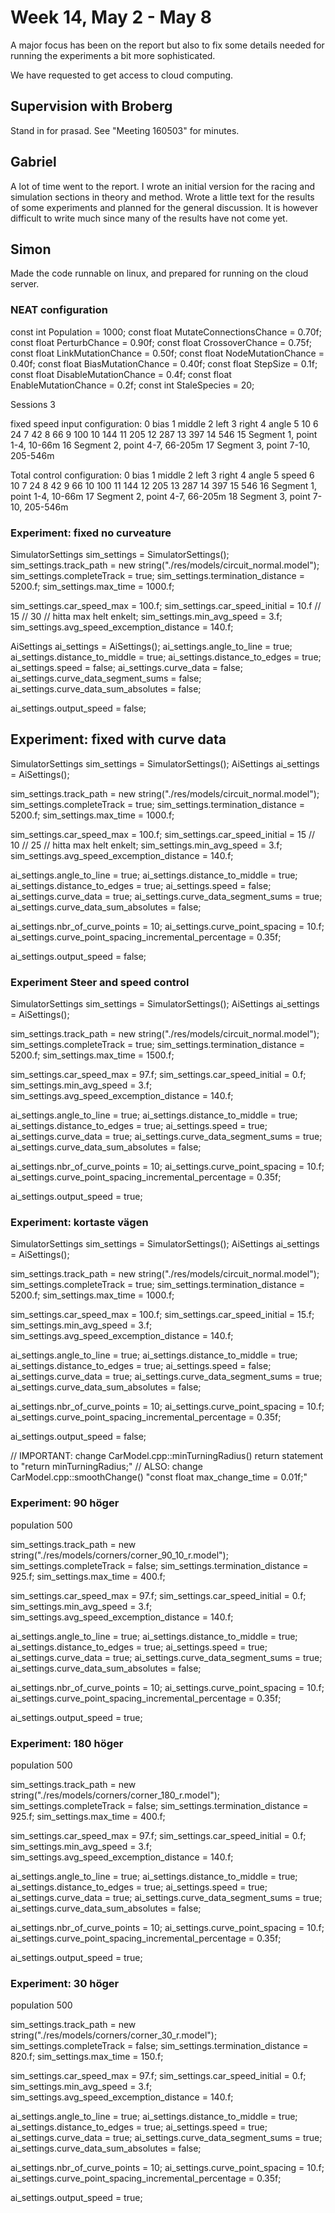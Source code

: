 # Week 14, May 2 - May 8
A major focus has been on the report but also to fix some details needed for running the experiments a bit more sophisticated.

We have requested to get access to cloud computing.


## Supervision with Broberg
Stand in for prasad. See "Meeting 160503" for minutes.

## Gabriel
A lot of time went to the report. I wrote an initial version for the racing and simulation sections in theory and method. Wrote a little text for the results of some experiments and planned for the general discussion. It is however difficult to write much since many of the results have not come yet.



## Simon
Made the code runnable on linux, and prepared for running on the cloud server.

### NEAT configuration
const int Population = 1000;
const float MutateConnectionsChance = 0.70f;
const float PerturbChance = 0.90f;
const float CrossoverChance = 0.75f;
const float LinkMutationChance = 0.50f;
const float NodeMutationChance = 0.40f;
const float BiasMutationChance = 0.40f;
const float StepSize = 0.1f;
const float DisableMutationChance = 0.4f;
const float EnableMutationChance = 0.2f;
const int StaleSpecies = 20;

Sessions 3

fixed speed input configuration:
0	bias
1	middle
2	left
3	right
4	angle
5	10
6	24
7	42
8	66
9	100
10	144
11	205
12	287
13	397
14	546
15	Segment 1, point 1-4, 10-66m
16	Segment 2, point 4-7, 66-205m
17	Segment 3, point 7-10, 205-546m

Total control configuration:
0	bias
1	middle
2	left
3	right
4	angle
5	speed
6	10
7	24
8	42
9	66
10	100
11	144
12	205
13	287
14	397
15	546
16	Segment 1, point 1-4, 10-66m
17	Segment 2, point 4-7, 66-205m
18	Segment 3, point 7-10, 205-546m


### Experiment: fixed no curveature
SimulatorSettings sim_settings = SimulatorSettings();
sim_settings.track_path = new string("./res/models/circuit_normal.model");
sim_settings.completeTrack = true;
sim_settings.termination_distance = 5200.f;
sim_settings.max_time = 1000.f;

sim_settings.car_speed_max = 100.f; 
sim_settings.car_speed_initial = 10.f // 15 // 30 // hitta max helt enkelt;
sim_settings.min_avg_speed = 3.f;
sim_settings.avg_speed_excemption_distance = 140.f;


AiSettings ai_settings = AiSettings();
ai_settings.angle_to_line            = true;
ai_settings.distance_to_middle       = true;
ai_settings.distance_to_edges        = true;
ai_settings.speed                    = false;
ai_settings.curve_data               = false;
ai_settings.curve_data_segment_sums  = false;
ai_settings.curve_data_sum_absolutes = false;

ai_settings.output_speed = false;


## Experiment: fixed with curve data
SimulatorSettings sim_settings = SimulatorSettings();
AiSettings ai_settings = AiSettings();

sim_settings.track_path = new string("./res/models/circuit_normal.model");
sim_settings.completeTrack = true;
sim_settings.termination_distance = 5200.f;
sim_settings.max_time = 1000.f;

sim_settings.car_speed_max = 100.f; 
sim_settings.car_speed_initial = 15 // 10 // 25 // hitta max helt enkelt;
sim_settings.min_avg_speed = 3.f;
sim_settings.avg_speed_excemption_distance = 140.f;


ai_settings.angle_to_line            = true;
ai_settings.distance_to_middle       = true;
ai_settings.distance_to_edges        = true;
ai_settings.speed                    = false;
ai_settings.curve_data               = true;
ai_settings.curve_data_segment_sums  = true;
ai_settings.curve_data_sum_absolutes = false;

ai_settings.nbr_of_curve_points = 10;
ai_settings.curve_point_spacing = 10.f;
ai_settings.curve_point_spacing_incremental_percentage = 0.35f;

ai_settings.output_speed = false;


### Experiment Steer and speed control
SimulatorSettings sim_settings = SimulatorSettings();
AiSettings ai_settings = AiSettings();

sim_settings.track_path = new string("./res/models/circuit_normal.model");
sim_settings.completeTrack = true;
sim_settings.termination_distance = 5200.f;
sim_settings.max_time = 1500.f;

sim_settings.car_speed_max = 97.f; 
sim_settings.car_speed_initial = 0.f;
sim_settings.min_avg_speed = 3.f;
sim_settings.avg_speed_excemption_distance = 140.f;


ai_settings.angle_to_line            = true;
ai_settings.distance_to_middle       = true;
ai_settings.distance_to_edges        = true;
ai_settings.speed                    = true;
ai_settings.curve_data               = true;
ai_settings.curve_data_segment_sums  = true;
ai_settings.curve_data_sum_absolutes = false;

ai_settings.nbr_of_curve_points = 10;
ai_settings.curve_point_spacing = 10.f;
ai_settings.curve_point_spacing_incremental_percentage = 0.35f;

ai_settings.output_speed = true;



### Experiment: kortaste vägen
SimulatorSettings sim_settings = SimulatorSettings();
AiSettings ai_settings = AiSettings();

sim_settings.track_path = new string("./res/models/circuit_normal.model");
sim_settings.completeTrack = true;
sim_settings.termination_distance = 5200.f;
sim_settings.max_time = 1000.f;

sim_settings.car_speed_max = 100.f; 
sim_settings.car_speed_initial = 15.f;
sim_settings.min_avg_speed = 3.f;
sim_settings.avg_speed_excemption_distance = 140.f;


ai_settings.angle_to_line            = true;
ai_settings.distance_to_middle       = true;
ai_settings.distance_to_edges        = true;
ai_settings.speed                    = false;
ai_settings.curve_data               = true;
ai_settings.curve_data_segment_sums  = true;
ai_settings.curve_data_sum_absolutes = false;

ai_settings.nbr_of_curve_points = 10;
ai_settings.curve_point_spacing = 10.f;
ai_settings.curve_point_spacing_incremental_percentage = 0.35f;

ai_settings.output_speed = false;

// IMPORTANT: change CarModel.cpp::minTurningRadius() return statement to "return minTurningRadius;"
// ALSO: change CarModel.cpp::smoothChange() "const float max_change_time = 0.01f;"

### Experiment: 90 höger
population 500

sim_settings.track_path = new string("./res/models/corners/corner_90_10_r.model");
sim_settings.completeTrack = false;
sim_settings.termination_distance = 925.f;
sim_settings.max_time = 400.f;

sim_settings.car_speed_max = 97.f; 
sim_settings.car_speed_initial = 0.f;
sim_settings.min_avg_speed = 3.f;
sim_settings.avg_speed_excemption_distance = 140.f;


ai_settings.angle_to_line            = true;
ai_settings.distance_to_middle       = true;
ai_settings.distance_to_edges        = true;
ai_settings.speed                    = true;
ai_settings.curve_data               = true;
ai_settings.curve_data_segment_sums  = true;
ai_settings.curve_data_sum_absolutes = false;

ai_settings.nbr_of_curve_points = 10;
ai_settings.curve_point_spacing = 10.f;
ai_settings.curve_point_spacing_incremental_percentage = 0.35f;

ai_settings.output_speed = true;



### Experiment: 180 höger
population 500

sim_settings.track_path = new string("./res/models/corners/corner_180_r.model");
sim_settings.completeTrack = false;
sim_settings.termination_distance = 925.f;
sim_settings.max_time = 400.f;

sim_settings.car_speed_max = 97.f; 
sim_settings.car_speed_initial = 0.f;
sim_settings.min_avg_speed = 3.f;
sim_settings.avg_speed_excemption_distance = 140.f;


ai_settings.angle_to_line            = true;
ai_settings.distance_to_middle       = true;
ai_settings.distance_to_edges        = true;
ai_settings.speed                    = true;
ai_settings.curve_data               = true;
ai_settings.curve_data_segment_sums  = true;
ai_settings.curve_data_sum_absolutes = false;

ai_settings.nbr_of_curve_points = 10;
ai_settings.curve_point_spacing = 10.f;
ai_settings.curve_point_spacing_incremental_percentage = 0.35f;

ai_settings.output_speed = true;




### Experiment: 30 höger
population 500

sim_settings.track_path = new string("./res/models/corners/corner_30_r.model");
sim_settings.completeTrack = false;
sim_settings.termination_distance = 820.f;
sim_settings.max_time = 150.f;

sim_settings.car_speed_max = 97.f; 
sim_settings.car_speed_initial = 0.f;
sim_settings.min_avg_speed = 3.f;
sim_settings.avg_speed_excemption_distance = 140.f;


ai_settings.angle_to_line            = true;
ai_settings.distance_to_middle       = true;
ai_settings.distance_to_edges        = true;
ai_settings.speed                    = true;
ai_settings.curve_data               = true;
ai_settings.curve_data_segment_sums  = true;
ai_settings.curve_data_sum_absolutes = false;

ai_settings.nbr_of_curve_points = 10;
ai_settings.curve_point_spacing = 10.f;
ai_settings.curve_point_spacing_incremental_percentage = 0.35f;

ai_settings.output_speed = true;

